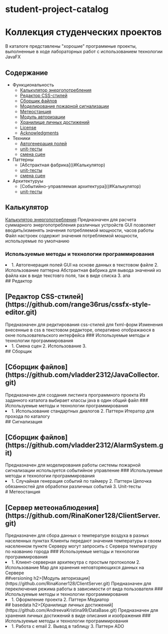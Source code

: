 # student-project-catalog
<h1> Коллекция студенческих проектов </h1>
В каталоге представлены "хорошие" программные проекты, выполненные в ходе лабораторных работ
с использованием технологии JavaFX

## Содержание
- Функциональность
  - [Калькулятор энергопотребления](#калькулятор)
  - [Редактор CSS-стилей](#редактор)
  - [Сборщик файлов](#сборщик)
  - [Моделирование пожарной сигнализации](#сигнализация)
  - [Метеостанция](#Метеостанция)
  - [Модуль авторизации](#versioning)
  - [Хранилище личных достижений](#basedata)
  - [License](#license)
  - [Acknowledgments](#acknowledgments)
- Техники
  - [Автогенерация полей](##Калькулятор)
  - [unit-тесты](#Сигнализация)
  - [смена сцен](#Редактор)
- Паттерны
  - [Абстрактная фабрика]((#Калькулятор)
  - [unit-тесты](#Сигнализация)
  - [смена сцен](#Редактор)
- Архитектуруы
  - [Событийно-управляемая архитектура]((#Калькулятор)
  - [unit-тесты](#Сигнализация)   
    
## Калькулятор
 [Калькулятор энергопотребления](https://github.com/range36rus/power_calculate.git)
  Предназначен для расчета суммарного энергопотребления различных устройств
  GUI позволяет вводить/изменять значения потребляемой мощности, часов работы
  Файл настроек содержит значения потребляемой мощности, используемые по умолчанию
### Используемые методы и технологии программирования
 <li>
  1. Автогенерация полей GUI на основе данных в текстовом файле
  2. Использование паттерна Абстрактная фабрика для вывода значений из файла как в виде текстовго поля, так в виде списка
  3. апа
  </li>
## Редактор
  <h2>[Редактор CSS-стилей](https://github.com/range36rus/cssfx-style-editor.git)</h2>
    Предназначен для редктирования css-стилей для fxml-форм
    Изменения внесенные в css в текстовом редакторе, оперативно отображаюся в окне пользовательского интерфейса
### Используемые методы и технологии программирования
 <li>
  1. Смена сцен 
  2. Использование 
  3. 
  </li>  
## Сборщик
 <h2>[Сборщик файлов](https://github.com/vladder2312/JavaCollector.git)</h2>
    Предназначен для создания листинга программного проекта
    Из заданного каталога выбирает классы java в один общий файл
### Используемые методы и технологии программирования
  <li>
  1. Использование стандартных диалогов
  2. Паттерн Итератор для прохода по каталогу
  </li> 
## Сигнализация 
 <h2>[Сборщик файлов](https://github.com/vladder2312/AlarmSystem.git)</h2>
    Предназначен для моделирования работы системы пожарной сигнализации
    используется событийное управление
### Используемые методы и технологии программирования
  <li>
  1. Случайная генерация событий по таймеру
  2. Паттерн Цепочка обязанностей для обработки различных событий
  3. Unit-тесты
  </li>  
# Метеостанция
  <h2>[Сервер метеонаблюдения](https://github.com/RinaKoner128/ClientServer.git)</h2>
    Предназначен для сбора данных о температуре воздуха в разных населенных пунктах
    Клиенты передают значения температуры в своем населенном пункте Серверу
    могут запросить с Сервера температуру по названию города
### Используемые методы и технологии программирования
  <li>
  1. Клиент-серверная архитекутра с простым протоколом
  2. Использование Map для хранения неповторяющихся данных на Сервере
  </li>  
  ##versioning
  h2>[Модуль авторизации](https://github.com/RinaKoner128/ClientServer.git)</h2>
    Предназначен для переключения режима работы в зависимости от вида пользователя
### Используемые методы и технологии программирования
  <li>
  1. Оформление проекта
  2. Паттерн Медиатор
  </li>  
## basedata
  h2>[Хранилище личных достижений](https://github.com/AndreevaKristina99/DataBase.git)</h2>
    Предназначен для хранения личных достижений в виде описания и изображения
### Используемые методы и технологии программирования
  <li>
  1. Работа с email
  2. Вывод в таблицу
  3. Паттерн ADO
  </li>  
  
